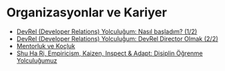 # Organizasyonlar ve Kariyer

- [DevRel (Developer Relations) Yolculuğum: Nasıl başladım? (1/2)](./devrel-01.md)
- [DevRel (Developer Relations) Yolculuğum: DevRel Director Olmak (2/2)](./devrel-02.md)
- [Mentorluk ve Koçluk](./mentorluk-ve-kocluk.md)
- [Shu Ha Ri, Empiricism, Kaizen, Inspect & Adapt: Disiplin Öğrenme Yolculuğumuz](./shu-ha-ri.md)
